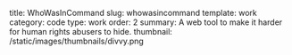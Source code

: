 title: WhoWasInCommand 
slug: whowasincommand 
template: work
category: code
type: work
order: 2
summary: A web tool to make it harder for human rights abusers to hide. 
thumbnail: /static/images/thumbnails/divvy.png
